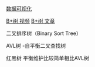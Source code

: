 [数据可视化](https://www.cs.usfca.edu/~galles/visualization/Algorithms.html)

[B+树 视频](https://www.bilibili.com/video/BV1mY4y1W7pS)
[B+树 文章](https://mp.weixin.qq.com/s/w1ZFOug8-Sa7ThtMnlaUtQ)

二叉排序树（Binary Sort Tree）

AVL树 -自平衡二叉查找树

红黑树
平衡维护比较简单相比AVL树
